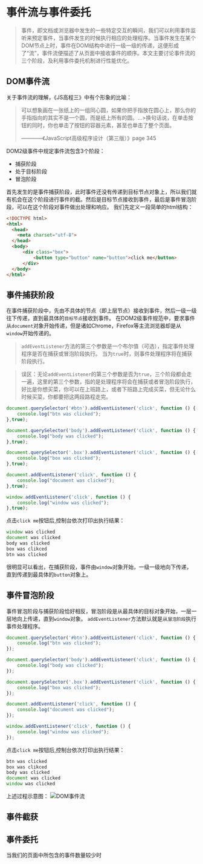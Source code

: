 # 事件流与事件委托
> 事件，即文档或浏览器中发生的一些特定交互的瞬间，我们可以利用事件监听来预定事件，当事件发生的时候执行相应的处理程序。当事件发生在某个DOM节点上时，事件在DOM结构中进行一级一级的传递，这便形成了“流”，事件流便描述了从页面中接收事件的顺序。本文主要讨论事件流的三个阶段，及利用事件委托机制进行性能优化。

## DOM事件流
关于事件流的理解，《JS高程三》中有个形象的比喻：
>可以想象画在一张纸上的一组同心圆，如果你把手指放在圆心上，那么你的手指指向的其实不是一个圆，而是纸上所有的圆。...>换句话说，在单击按钮的同时，你也单击了按钮的容器元素，甚至也单击了整个页面。
>
> ————《JavaScript高级程序设计（第三版）》page 345

DOM2级事件中规定事件流包含3个阶段：
- 捕获阶段
- 处于目标阶段
- 冒泡阶段

首先发生的是事件捕获阶段，此时事件还没有传递到目标节点对象上，所以我们就有机会在这个阶段进行事件的截。然后是目标节点接收到事件，最后是事件冒泡阶段，可以在这个阶段对事件做出处理和响应。
我们先定义一段简单的html结构：
```html
<!DOCTYPE html>
<html>
  <head>
    <meta charset="utf-8">
  </head>
  <body>
      <div class="box">
          <button type="button" name="button">click me</button>
      </div>
  </body>
</html>
```

## 事件捕获阶段
在事件捕获阶段中，先由不具体的节点（即上层节点）接收到事件，然后一级一级往下传递，直到最具体的`目标节点`接收到事件。
在DOM2级事件规范中，要求事件从`document`对象开始传递，但是诸如Chrome，Firefox等主流浏览器却是从`window`开始传递的。
>`addEventListener`方法的第三个参数是一个布尔值（可选），指定事件处理程序是否在捕获或冒泡阶段执行。 当为`true`时，则事件处理程序将在捕获阶段执行。

>误区：无论`addEventListener`的第三个参数是否为`true`，三个阶段都会走一遍，这里的第三个参数，指的是处理程序将会在捕获或者冒泡阶段执行，好比是你想买菜，你可以在上班路上，或者下班路上完成买菜，但无论什么时候买菜，你都要把这两段路程走完。

```js
document.querySelector('#btn').addEventListener('click', function () {
    console.log("btn was clicked");
},true);

document.querySelector('body').addEventListener('click', function () {
    console.log("body was clicked");
},true);

document.querySelector('.box').addEventListener('click', function () {
    console.log("box was clicked");
},true);

document.addEventListener('click', function () {
    console.log("document was clicked");
},true);

window.addEventListener('click', function () {
    console.log("window was clicked");
},true);
```
点击`click me`按钮后,控制台依次打印出执行结果：
```js
window was clicked
document was clicked
body was clicked
box was clikced
btn was clicked
```

很明显可以看出，在捕获阶段，事件由`window`对象开始，一级一级地向下传递，直到传递到最具体的`button`对象上。

## 事件冒泡阶段

事件冒泡阶段与捕获阶段恰好相反，冒泡阶段是从最具体的目标对象开始，一层一层地向上传递，直到`window`对象。
`addEventListener`方法默认就是从`冒泡阶段`执行事件处理程序。
```js
document.querySelector('#btn').addEventListener('click', function () {
    console.log("btn was clicked");
});

document.querySelector('body').addEventListener('click', function () {
    console.log("body was clicked");
});

document.querySelector('.box').addEventListener('click', function () {
    console.log("box was clicked");
});

document.addEventListener('click', function () {
    console.log("document was clicked");
});

window.addEventListener('click', function () {
    console.log("window was clicked");
});
```
点击`click me`按钮后,控制台依次打印出执行结果：
```js
btn was clicked
box was clikced
body was clicked
document was clicked
window was clicked
```
上述过程示意图：
![DOM事件流](http://dl.iteye.com/upload/attachment/561137/2c5d9035-edfe-3b21-85d1-ab5fff3f489b.jpg)
## 事件截获

## 事件委托
当我们的页面中所包含的事件数量较少时

